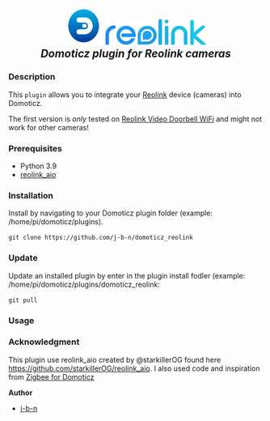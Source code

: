 <h2 align="center">
  <a href="https://domoticz.com"><img src="https://raw.githubusercontent.com/j-b-n/domoticz_reolink/main/images/domoticz_logo.png" height="75" width="75"></a>
  <a href="https://reolink.com"><img src="https://raw.githubusercontent.com/j-b-n/domoticz_reolink/main/images/reolink_logo.png" width="200"></a>
  <br>
  <i>Domoticz plugin for Reolink cameras</i>
  <br>
</h2>

### Description

This `plugin` allows you to integrate your [Reolink](https://www.reolink.com/) device (cameras) into Domoticz.

The first version is *only* tested on [Reolink Video Doorbell WiFi](https://reolink.com/product/reolink-video-doorbell-wifi/)
and might not work for other cameras!


### Prerequisites

- Python 3.9
- [reolink_aio](https://github.com/starkillerOG/reolink_aio)

### Installation
Install by navigating to your Domoticz plugin folder (example: /home/pi/domoticz/plugins).
````
git clone https://github.com/j-b-n/domoticz_reolink
````

### Update
Update an installed plugin by enter in the plugin install fodler (example: /home/pi/domoticz/plugins/domoticz_reolink: 
````
git pull
````

### Usage


### Acknowledgment
This plugin use reolink_aio created by @starkillerOG found here https://github.com/starkillerOG/reolink_aio.
I also used code and inspiration from [Zigbee for Domoticz](https://github.com/zigbeefordomoticz)

**Author**

* [j-b-n](https://github.com/j-b-n)
